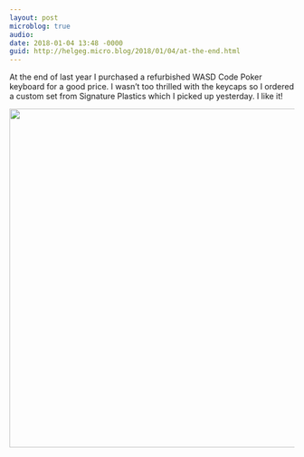 ```yaml
---
layout: post
microblog: true
audio: 
date: 2018-01-04 13:48 -0000
guid: http://helgeg.micro.blog/2018/01/04/at-the-end.html
---
```

At the end of last year I purchased a refurbished WASD Code Poker keyboard for a good price. I wasn’t too thrilled with the keycaps so I ordered a custom set from Signature Plastics which I picked up yesterday. I like it!

<img src="http://helgeg.micro.blog/uploads/2018/cf405c3338.jpg" width="600" height="600" />
